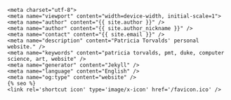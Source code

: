     <meta charset="utf-8">
    <meta name="viewport" content="width=device-width, initial-scale=1">
    <meta name="author" content="{{ site.author }}" />
    <meta name="author" content="{{ site.author_nickname }}" />
    <meta name="contact" content="{{ site.email }}" />
    <meta name="description" content="Patricia Torvalds' personal website." />
    <meta name="keywords" content="patricia torvalds, pmt, duke, computer science, art, website" />
    <meta name="generator" content="Jekyll" />
    <meta name="language" content="English" />
    <meta name="og:type" content="website" />
    {% seo %}
    <link rel='shortcut icon' type='image/x-icon' href='/favicon.ico' />
